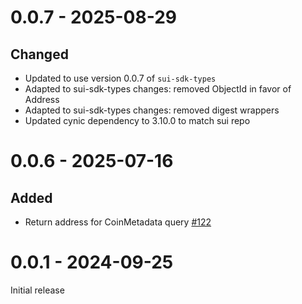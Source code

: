 # 0.0.7 - 2025-08-29

## Changed

- Updated to use version 0.0.7 of `sui-sdk-types`
- Adapted to sui-sdk-types changes: removed ObjectId in favor of Address
- Adapted to sui-sdk-types changes: removed digest wrappers
- Updated cynic dependency to 3.10.0 to match sui repo

# 0.0.6 - 2025-07-16

## Added

- Return address for CoinMetadata query [#122]

[#122]: https://github.com/MystenLabs/sui-rust-sdk/pull/122

# 0.0.1 - 2024-09-25

Initial release

[0.0.7]: https://github.com/mystenlabs/sui-rust-sdk/releases/tag/sui-graphql-client-0.0.7
[0.0.6]: https://github.com/mystenlabs/sui-rust-sdk/releases/tag/sui-graphql-client-0.0.6
[0.0.1]: https://github.com/mystenlabs/sui-rust-sdk/releases/tag/sui-graphql-client-0.0.1
